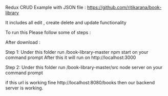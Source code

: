 

Redux CRUD Example with JSON file : 
https://github.com/ritikarana/book-library

It includes all edit , create delete and update functionality

To run this Please follow some of steps :

After download :

Step 1: Under this folder run  /book-library-master npm start on your command prompt
After this it will run on http://localhost:3000

Step 2: Under this folder run  /book-library-master/src node server on your command prompt

if this url is working fine http://localhost:8080/books then our backend server is working.



 
